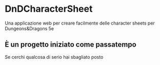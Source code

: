 # DnDCharacterSheet
Una applicazione web per creare facilmente delle character sheets per Dungeons&Dragons 5e

## È un progetto iniziato come passatempo
Se cerchi qualcosa di serio hai sbagliato posto
